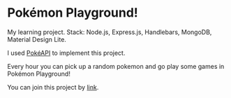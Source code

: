 # Pokémon Playground!

My learning project.
Stack: Node.js, Express.js, Handlebars, MongoDB, Material Design Lite.

I used <a href="https://pokeapi.co/">PokéAPI</a> to implement this project.

Every hour you can pick up a random pokemon and go play some games in Pokémon Playground!

You can join this project by <a href="https://pokemon-playground.herokuapp.com/">link</a>.

